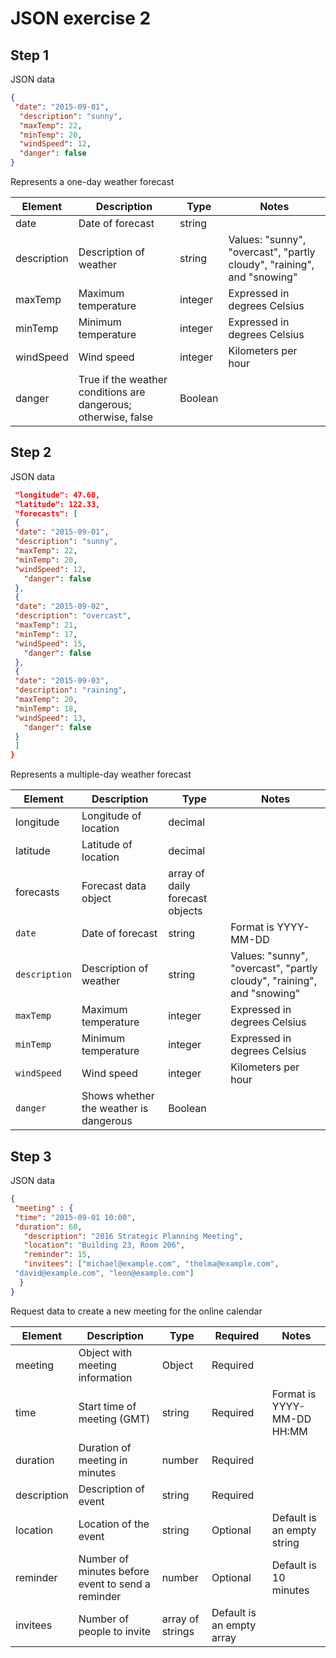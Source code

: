 # JSON exercise 2

## Step 1

JSON data

```json
{
 "date": "2015-09-01",
  "description": "sunny",
  "maxTemp": 22,
  "minTemp": 20,
  "windSpeed": 12,
  "danger": false
}
```

Represents a one-day weather forecast

Element | Description | Type | Notes
---- | ---- | ---- | ----
date | Date of forecast | string |
description | Description of weather | string | Values: "sunny", "overcast", "partly cloudy", "raining", and "snowing"
maxTemp | Maximum temperature | integer | Expressed in degrees Celsius
minTemp | Minimum temperature | integer | Expressed in degrees Celsius
windSpeed | Wind speed | integer | Kilometers per hour
danger | True if the weather conditions are dangerous; otherwise, false | Boolean |

## Step 2

JSON data

```json
 "longitude": 47.60,
 "latitude": 122.33,
 "forecasts": [
 {
 "date": "2015-09-01",
 "description": "sunny",
 "maxTemp": 22,
 "minTemp": 20,
 "windSpeed": 12,
   "danger": false
 },
 {
 "date": "2015-09-02",
 "description": "overcast",
 "maxTemp": 21,
 "minTemp": 17,
 "windSpeed": 15,
   "danger": false
 },
 {
 "date": "2015-09-03",
 "description": "raining",
 "maxTemp": 20,
 "minTemp": 18,
 "windSpeed": 13,
   "danger": false
 }
 ]
}
```
Represents a multiple-day weather forecast

Element | Description | Type | Notes
---- | ---- | ---- | ----
longitude | Longitude of location | decimal |
latitude | Latitude of location | decimal |
forecasts | Forecast data object | array of daily forecast objects |
`date` | Date of forecast | string | Format is YYYY-MM-DD
`description` | Description of weather | string | Values: "sunny", "overcast", "partly cloudy", "raining", and "snowing"
`maxTemp` | Maximum temperature | integer | Expressed in degrees Celsius
`minTemp` | Minimum temperature | integer | Expressed in degrees Celsius
`windSpeed` | Wind speed | integer | Kilometers per hour
`danger` | Shows whether the weather is dangerous | Boolean |

## Step 3

JSON data

```json
{
 "meeting" : {
 "time": "2015-09-01 10:00",
 "duration": 60,
   "description": "2016 Strategic Planning Meeting",
   "location": "Building 23, Room 206",
   "reminder": 15,
   "invitees": ["michael@example.com", "thelma@example.com",
 "david@example.com", "leon@example.com"]
  }
}
```

Request data to create a new meeting for the online calendar

Element | Description | Type | Required | Notes
---- | ---- | ---- | ---- | ----
meeting | Object with meeting information | Object | Required |
time | Start time of meeting (GMT) | string | Required | Format is YYYY-MM-DD HH:MM
duration | Duration of meeting in minutes | number | Required |
description | Description of event | string | Required |
location | Location of the event | string | Optional | Default is an empty string
reminder | Number of minutes before event to send a reminder | number | Optional | Default is 10 minutes
invitees | Number of people to invite | array of strings | Default is an empty array |
